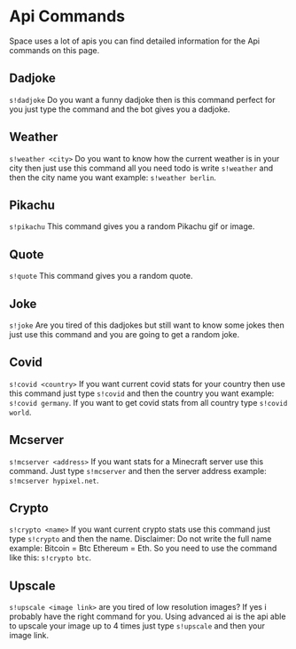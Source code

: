 # Api Commands 

Space uses a lot of apis you can find detailed information for the Api commands on this page.

## Dadjoke
`s!dadjoke`
Do you want a funny dadjoke then is this command perfect for you just type the command and the bot gives you a dadjoke.

## Weather
`s!weather <city>`
Do you want to know how the current weather is in your city then just use this command all you need todo is write `s!weather` and then the city name you want example: `s!weather berlin`.

## Pikachu
`s!pikachu`
This command gives you a random Pikachu gif or image.

## Quote
`s!quote`
This command gives you a random quote.

## Joke
`s!joke`
Are you tired of this dadjokes but still want to know some jokes then just use this command and you are going to get a random joke.

## Covid
`s!covid <country>`
If you want current covid stats for your country then use this command just type `s!covid` and then the country you want example: `s!covid germany`. If you want to get covid stats from all country type `s!covid world`.


## Mcserver
`s!mcserver <address>`
If you want stats for a Minecraft server use this command. Just type `s!mcserver` and then the server address example: `s!mcserver hypixel.net`.

## Crypto
`s!crypto <name>`
If you want current crypto stats use this command just type `s!crypto` and then the name. Disclaimer: Do not write the full name example: Bitcoin = Btc Ethereum = Eth. So you need to use the command like this: `s!crypto btc`.

## Upscale
`s!upscale <image link>` are you tired of low resolution images? If yes i probably have the right command for you. Using advanced ai is the api able to upscale your image up to 4 times just type `s!upscale` and then your image link.

